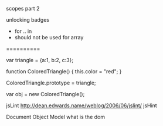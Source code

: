 scopes part 2

unlocking badges

* for .. in
* should not be used for array

==========

var triangle = {a:1, b:2, c:3};

function ColoredTriangle() {
  this.color = "red";
}

ColoredTriangle.prototype = triangle;

var obj = new ColoredTriangle();

jsLint
http://dean.edwards.name/weblog/2006/06/jslint/
jsHint

Document Object Model
what is the dom




